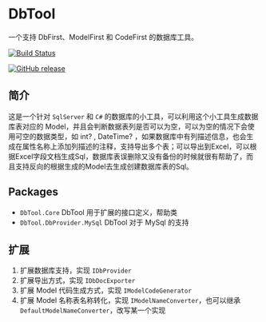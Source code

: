 # DbTool

一个支持 DbFirst、ModelFirst 和 CodeFirst 的数据库工具。

[![Build Status](https://weihanli.visualstudio.com/Pipelines/_apis/build/status/WeihanLi.DbTool?branchName=wpf-dev)](https://weihanli.visualstudio.com/Pipelines/_build/latest?definitionId=18&branchName=wpf-dev)

[![GitHub release](https://img.shields.io/github/release/WeihanLi/DbTool.svg?style=plastic)](https://github.com/WeihanLi/DbTool/releases/latest)

## 简介

这是一个针对 `SqlServer` 和 `C#` 的数据库的小工具，可以利用这个小工具生成数据库表对应的 Model，并且会判断数据表列是否可以为空，可以为空的情况下会使用可空的数据类型，如
int? , DateTime? ，如果数据库中有列描述信息，也会生成在属性名称上添加列描述的注释，支持导出多个表；可以导出到Excel，可以根据Excel字段文档生成Sql，数据库表误删除又没有备份的时候就很有帮助了，而且支持反向的根据生成的Model去生成创建数据库表的Sql。

## Packages

- `DbTool.Core` DbTool 用于扩展的接口定义，帮助类
- `DbTool.DbProvider.MySql` DbTool 对于 MySql 的支持

## 扩展

1. 扩展数据库支持，实现 `IDbProvider`
1. 扩展导出方式，实现 `IDbDocExporter`
1. 扩展 Model 代码生成方式，实现 `IModelCodeGenerator`
1. 扩展 Model 名称表名称转化，实现 `IModelNameConverter`，也可以继承 `DefaultModelNameConverter`，改写某一个实现

